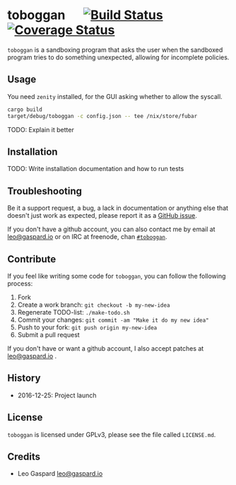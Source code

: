 toboggan &emsp; [![Build Status](https://travis-ci.org/Ekleog/toboggan.svg?branch=master)](https://travis-ci.org/Ekleog/toboggan) [![Coverage Status](https://coveralls.io/repos/github/Ekleog/toboggan/badge.svg?branch=master)](https://coveralls.io/github/Ekleog/toboggan?branch=master)
========

`toboggan` is a sandboxing program that asks the user when the sandboxed program
tries to do something unexpected, allowing for incomplete policies.


Usage
-----

You need `zenity` installed, for the GUI asking whether to allow the syscall.

```sh
cargo build
target/debug/toboggan -c config.json -- tee /nix/store/fubar
```

TODO: Explain it better


Installation
------------

TODO: Write installation documentation and how to run tests


Troubleshooting
---------------

Be it a support request, a bug, a lack in documentation or anything else that
doesn't just work as expected, please report it as a [GitHub
issue](https://github.com/Ekleog/toboggan/issues/new).

If you don't have a github account, you can also contact me by email at
leo@gaspard.io or on IRC at freenode, chan
[`#toboggan`](https://webchat.freenode.net/?channels=toboggan).


Contribute
----------

If you feel like writing some code for `toboggan`, you can follow the following
process:

1. Fork
2. Create a work branch: `git checkout -b my-new-idea`
3. Regenerate TODO-list: `./make-todo.sh`
4. Commit your changes: `git commit -am "Make it do my new idea"`
5. Push to your fork: `git push origin my-new-idea`
6. Submit a pull request

If you don't have or want a github account, I also accept patches at
leo@gaspard.io .


History
-------

 * 2016-12-25: Project launch


License
-------

`toboggan` is licensed under GPLv3, please see the file called `LICENSE.md`.


Credits
-------

 * Leo Gaspard <leo@gaspard.io>
